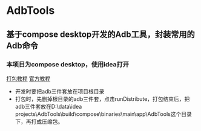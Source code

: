 # AdbTools
## 基于compose desktop开发的Adb工具，封装常用的Adb命令
### 本项目为compose desktop，使用idea打开
[打包教程](https://github.com/JetBrains/compose-jb/blob/master/tutorials/Native_distributions_and_local_execution/README.md)
[官方教程](https://github.com/JetBrains/compose-jb)   
 - 开发时要把adb三件套放在项目根目录
 - 打包时，先删掉根目录的adb三件套，点击runDistribute，打包结束后，把adb三件套放在D:\data\idea projects\AdbTools\build\compose\binaries\main\app\AdbTools这个目录下，再打成压缩包。